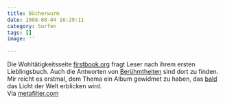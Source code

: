 ```yaml
---
title: Bücherwurm
date: 2008-08-04 16:29:11
category: Surfen
tags: []
image: ''

---
```


Die Wohltätigkeitsseite [firstbook.org](http://www.firstbook.org/) fragt Leser nach ihrem ersten Lieblingsbuch. Auch die Antworten von [Berühmtheiten](http://www2.firstbook.org/wbgyh/celebrity.php) sind dort zu finden.  
Mir reicht es erstmal, dem Thema ein Album gewidmet zu haben, das [bald](http://www.leavemusic.de/live/leavemusic/index.php?content=12&artikel_id=35&menu_left_kind=0) das Licht der Welt erblicken wird.  
Via [metafilter.com](http://www.metafilter.com/73823/What-Book-Got-You-Hooked)
